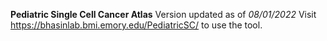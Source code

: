 **Pediatric Single Cell Cancer Atlas**
Version updated as of *08/01/2022*
Visit https://bhasinlab.bmi.emory.edu/PediatricSC/ to use the tool.